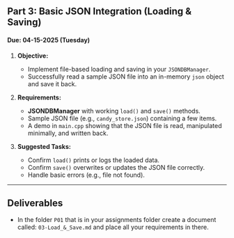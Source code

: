 ## Part 3: Basic JSON Integration (Loading & Saving)

#### Due: 04-15-2025 (Tuesday)

1. **Objective:**

   - Implement file-based loading and saving in your `JSONDBManager`.
   - Successfully read a sample JSON file into an in-memory `json` object and save it back.

2. **Requirements:**

   - **JSONDBManager** with working `load()` and `save()` methods.
   - Sample JSON file (e.g., `candy_store.json`) containing a few items.
   - A demo in `main.cpp` showing that the JSON file is read, manipulated minimally, and written back.

3. **Suggested Tasks:**
   - Confirm `load()` prints or logs the loaded data.
   - Confirm `save()` overwrites or updates the JSON file correctly.
   - Handle basic errors (e.g., file not found).

---

## Deliverables

- In the folder `P01` that is in your assignments folder create a document called: `03-Load_&_Save.md` and place all your requirements in there.
